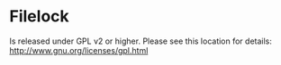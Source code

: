 Filelock
=====
Is released under GPL v2 or higher. Please see this location for details: http://www.gnu.org/licenses/gpl.html
